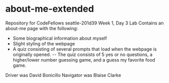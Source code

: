# about-me-extended
Repository for CodeFellows seattle-201d39 Week 1, Day 3 Lab
Contains an about-me page with the following:
- Some biographical information about myself
- Slight styling of the webpage
- A quiz consisting of several prompts that load when the webpage is originally opened.
-- The quiz consists of 5 yes or no questions, a higher/lower number guessing game, and a guess my favorite food game.

Driver was David Bonicillo 
Navigator was Blaise Clarke 